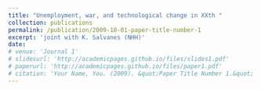 ```yaml
---
title: "Unemployment, war, and technological change in XXth "
collection: publications
permalink: /publication/2009-10-01-paper-title-number-1
excerpt: 'joint with K. Salvanes (NHH)'
date: 
# venue: 'Journal 1'
# slidesurl: 'http://academicpages.github.io/files/slides1.pdf'
# paperurl: 'http://academicpages.github.io/files/paper1.pdf'
# citation: 'Your Name, You. (2009). &quot;Paper Title Number 1.&quot; <i>Journal 1</i>. 1(1).'
---
```

